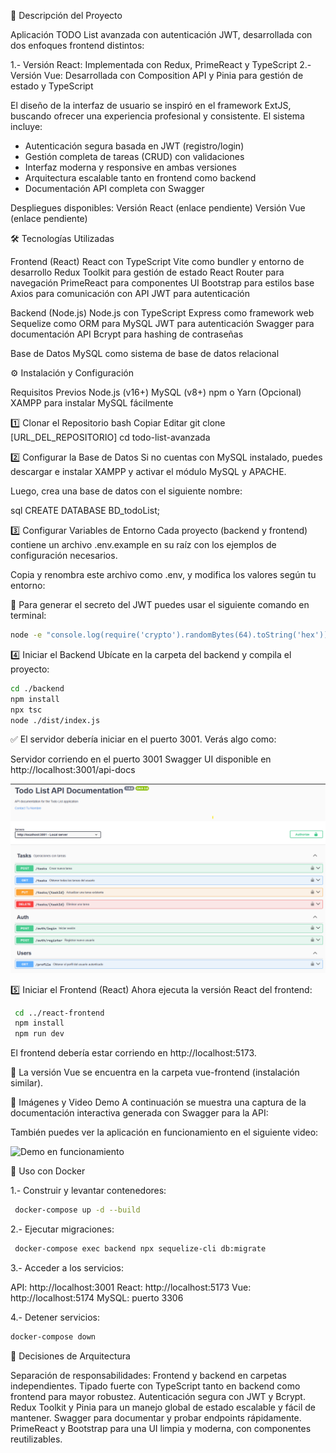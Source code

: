 📝 Descripción del Proyecto

Aplicación TODO List avanzada con autenticación JWT, desarrollada con dos enfoques frontend distintos:

1.- Versión React: Implementada con Redux, PrimeReact y TypeScript
2.- Versión Vue: Desarrollada con Composition API y Pinia para gestión de estado y TypeScript

El diseño de la interfaz de usuario se inspiró en el framework ExtJS, buscando ofrecer una experiencia profesional y consistente. El sistema incluye:

-  Autenticación segura basada en JWT (registro/login)
-  Gestión completa de tareas (CRUD) con validaciones
-  Interfaz moderna y responsive en ambas versiones
-  Arquitectura escalable tanto en frontend como backend
-  Documentación API completa con Swagger

Despliegues disponibles:
Versión React (enlace pendiente)
Versión Vue (enlace pendiente)

🛠️ Tecnologías Utilizadas

Frontend (React)
  React con TypeScript
  Vite como bundler y entorno de desarrollo
  Redux Toolkit para gestión de estado
  React Router para navegación
  PrimeReact para componentes UI
  Bootstrap para estilos base
  Axios para comunicación con API
  JWT para autenticación
  
Backend (Node.js)
  Node.js con TypeScript
  Express como framework web
  Sequelize como ORM para MySQL
  JWT para autenticación
  Swagger para documentación API
  Bcrypt para hashing de contraseñas

Base de Datos
  MySQL como sistema de base de datos relacional

⚙️ Instalación y Configuración

Requisitos Previos
  Node.js (v16+)
  MySQL (v8+)
  npm o Yarn
  (Opcional) XAMPP para instalar MySQL fácilmente

1️⃣ Clonar el Repositorio
  bash
  Copiar
  Editar
  git clone [URL_DEL_REPOSITORIO]
  cd todo-list-avanzada

2️⃣ Configurar la Base de Datos
Si no cuentas con MySQL instalado, puedes descargar e instalar XAMPP y activar el módulo MySQL y APACHE.

Luego, crea una base de datos con el siguiente nombre:

  sql
  CREATE DATABASE BD_todoList;

3️⃣ Configurar Variables de Entorno
Cada proyecto (backend y frontend) contiene un archivo .env.example en su raíz con los ejemplos de configuración necesarios.

Copia y renombra este archivo como .env, y modifica los valores según tu entorno:

🔐 Para generar el secreto del JWT puedes usar el siguiente comando en terminal:

  ```bash
  node -e "console.log(require('crypto').randomBytes(64).toString('hex'))"
```
4️⃣ Iniciar el Backend
Ubícate en la carpeta del backend y compila el proyecto:

  ```bash
  cd ./backend
  npm install
  npx tsc
  node ./dist/index.js
```
✅ El servidor debería iniciar en el puerto 3001. Verás algo como:

  Servidor corriendo en el puerto 3001
  Swagger UI disponible en http://localhost:3001/api-docs

  ![Swagger UI](https://github.com/Luisio95/todo-list-avanzado/blob/main/react-frontend/src/swagger.png)

5️⃣ Iniciar el Frontend (React)
Ahora ejecuta la versión React del frontend:

 ``` bash
  cd ../react-frontend
  npm install
  npm run dev
```
  El frontend debería estar corriendo en http://localhost:5173.

🎯 La versión Vue se encuentra en la carpeta vue-frontend (instalación similar).

📸 Imágenes y Video Demo
A continuación se muestra una captura de la documentación interactiva generada con Swagger para la API:


También puedes ver la aplicación en funcionamiento en el siguiente video:

![Demo en funcionamiento](https://github.com/Luisio95/todo-list-avanzado/blob/main/react-frontend/src/video.gif)


🚀 Uso con Docker

1.- Construir y levantar contenedores:

 ``` bash
  docker-compose up -d --build
```
2.- Ejecutar migraciones:

 ``` bash
  docker-compose exec backend npx sequelize-cli db:migrate
```
3.- 
Acceder a los servicios:

  API: http://localhost:3001
  React: http://localhost:5173
  Vue: http://localhost:5174
  MySQL: puerto 3306

  4.- Detener servicios:
 ``` bash
docker-compose down
```

📐 Decisiones de Arquitectura

  Separación de responsabilidades: Frontend y backend en carpetas independientes.
  Tipado fuerte con TypeScript tanto en backend como frontend para mayor robustez.
  Autenticación segura con JWT y Bcrypt.
  Redux Toolkit y Pinia para un manejo global de estado escalable y fácil de mantener.
  Swagger para documentar y probar endpoints rápidamente.
  PrimeReact y Bootstrap para una UI limpia y moderna, con componentes reutilizables.




